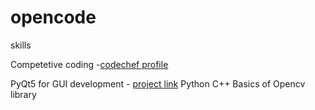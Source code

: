 # opencode
 skills

Competetive coding -[codechef profile](https://www.codechef.com/users/sksiba_1999)

PyQt5 for GUI development - [project link](http://inphasepdf.epizy.com/?i=1) 
Python 
C++
Basics of Opencv library